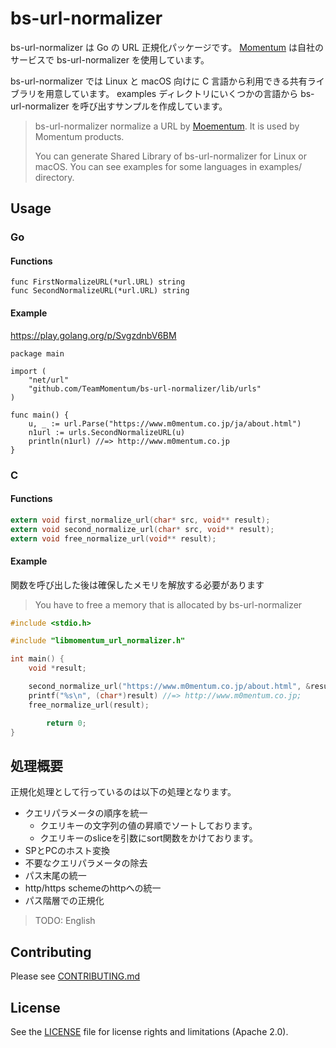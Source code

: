 # bs-url-normalizer

bs-url-normalizer は Go の URL 正規化パッケージです。
[Momentum](https://www.m0mentum.co.jp) は自社のサービスで bs-url-normalizer を使用しています。

bs-url-normalizer では Linux と macOS 向けに C 言語から利用できる共有ライブラリを用意しています。 examples ディレクトリにいくつかの言語から bs-url-normalizer を呼び出すサンプルを作成しています。

> bs-url-normalizer normalize a URL by [Moementum](https://www.m0mentum.co.jp). It is used by Momentum products.
>
> You can generate Shared Library of bs-url-normalizer for Linux or macOS. You can see examples for some languages in examples/ directory.


## Usage

### Go

#### Functions

```
func FirstNormalizeURL(*url.URL) string
func SecondNormalizeURL(*url.URL) string
```

#### Example

https://play.golang.org/p/SvgzdnbV6BM

```
package main

import (
	"net/url"
	"github.com/TeamMomentum/bs-url-normalizer/lib/urls"
)

func main() {
	u, _ := url.Parse("https://www.m0mentum.co.jp/ja/about.html")
	n1url := urls.SecondNormalizeURL(u)
	println(n1url) //=> http://www.m0mentum.co.jp
}
```


### C

#### Functions

```c
extern void first_normalize_url(char* src, void** result);
extern void second_normalize_url(char* src, void** result);
extern void free_normalize_url(void** result);
```

#### Example

関数を呼び出した後は確保したメモリを解放する必要があります

> You have to free a memory that is allocated by bs-url-normalizer

```c
#include <stdio.h>

#include "libmomentum_url_normalizer.h"

int main() {
	void *result;

	second_normalize_url("https://www.m0mentum.co.jp/about.html", &result);
	printf("%s\n", (char*)result) //=> http://www.m0mentum.co.jp;
	free_normalize_url(result);

        return 0;
}
```


## 処理概要

正規化処理として行っているのは以下の処理となります。

* クエリパラメータの順序を統一
    * クエリキーの文字列の値の昇順でソートしております。
    * クエリキーのsliceを引数にsort関数をかけております。
* SPとPCのホスト変換
* 不要なクエリパラメータの除去
* パス末尾の統一
* http/https schemeのhttpへの統一
* パス階層での正規化

> TODO: English

## Contributing

Please see [CONTRIBUTING.md](CONTRIBUTING.md)

## License

See the [LICENSE](LICENSE.md) file for license rights and limitations (Apache 2.0).
